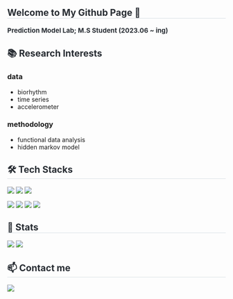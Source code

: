 <!--내용 부분-->
<!--
![Hyerim's GitHub stats](https://github-readme-stats-hyerim0414s-projects.vercel.app/api?username=hyerim0414&count_private=true&hide=stars)
![Hyerim](https://github-readme-stats-hyerim0414s-projects.vercel.app/api/top-langs/?username=hyerim0414&layout=compact&hide=tex)
🎓Education
Department of Statistics, Seoul National University (2023.03 ~ ing)
- M.S. Student in Statistics
- Prediction Model Lab

Department of Mathmatics, Ajou University (2018.03 ~ 2023.02)
- Bachelor of Mathematics, Bachelor of ICT convergence
-->

<div style="text-align: left;"> 
    <h2 style="border-bottom: 1px solid #d8dee4; color: #282d33;">  Welcome to My Github Page 👋 </h2>  
    <div style="font-weight: 700; font-size: 15px; text-align: left; color: #282d33;">     
Prediction Model Lab; M.S Student (2023.06 ~ ing)
</div> 
    </div>
 <div style="text-align: left;"> 
  <h2 style="solid #d8dee4; color: #282d33;"> 📚 Research Interests </h2>  

### data
<ul>
  <li>biorhythm</li>
  <li>time series</li>
  <li>accelerometer</li>
</ul>

### methodology
<ul>
  <li>functional data analysis</li>
  <li>hidden markov model</li>
</ul>
    </div>
    <div style="text-align: left;">
    <h2 style="border-bottom: 1px solid #d8dee4; color: #282d33;"> 🛠️ Tech Stacks </h2> 
    <div style="margin: ; text-align: left;" "text-align: left;">
        <p align='left'>
      <img src="https://img.shields.io/badge/R-276DC3?style=flat-square&logo=r&logoColor=white" />
      <img src="https://img.shields.io/badge/Python-3670A0?style=flat-square&logo=python&logoColor=ffdd54" />
      <img src="https://img.shields.io/badge/TensorFlow-FF6F00?style=flat-square&logo=tensorflow&logoColor=white"> <br> 
        </div>
        <div style="margin: ; text-align: left;" "text-align: left;">
        <img src="https://img.shields.io/badge/Jupyter-F37626?style=flat-square&logo=Jupyter&logoColor=white"/>
        <img src="https://img.shields.io/badge/Git-F05032?style=flat-square&logo=Git&logoColor=white"/> 
        <img src="https://img.shields.io/badge/Visual Studio Code-007ACC?style=flat-square&logo=Visual Studio Code&logoColor=white"/> 
        <img src="https://img.shields.io/badge/Notion-000000?style=flat-square&logo=Notion&logoColor=white"/>
    </div></div>
   <div style="text-align: left;"> 
    <h2 style="border-bottom: 1px solid #d8dee4; color: #282d33;"> 🏅 Stats </h2> 
      <div style="text-align: left;"> 
        <img src="https://github-readme-stats-hyerim0414s-projects.vercel.app/api?username=hyerim0414&hide_rank=true&count_private=true&hide=stars&show_icons=true"
         />
        <img src="https://github-readme-stats-hyerim0414s-projects.vercel.app/api/top-langs/?username=hyerim0414&layout=compact&hide=tex"
         />  
        <!--
        <a href=https://solved.ac/hearim0414> <img src="http://mazassumnida.wtf/api/v2/generate_badge?boj=hearim0414"> </a>
        <a href=https://solved.ac/hearim0414> <img src="http://mazassumnida.wtf/api/mini/generate_badge?boj=hearim0414"> </a>
          -->
          </div> 
    </div>
    <div style="text-align: left;">
    <h2 style="border-bottom: 1px solid #d8dee4; color: #282d33;"> 📫 Contact me </h2> 
    <div style="text-align: left;"> 
         <a href=mailto:sunrimp@snu.ac.kr> <img src="https://img.shields.io/badge/Email-EA4335?style=flat-square&logo=Gmail&logoColor=white&link=mailto:sunrimp@snu.ac.kr"> </a>
          </div> 
    <div style="text-align: left;">  </div> 
    </div>


